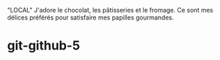 "LOCAL"
J'adore le chocolat, les pâtisseries et le fromage. Ce sont mes délices préférés pour satisfaire mes papilles gourmandes.

# git-github-5
